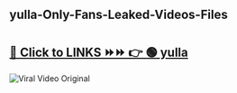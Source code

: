 
 ## yulla-Only-Fans-Leaked-Videos-Files

# <h2><a href="https://mediaupload.pro?yulla">🔗 Click to LINKS ⏩⏩ 👉 🟢 yulla </a></h2>

<a href="https://mediaupload.pro?yulla" rel="nofollow" data-target="animated-image.originalLink"><img src="https://i.ibb.co.com/xMMVF88/686577567.gif" alt="Viral Video Original" style="max-width: 100%; display: inline-block;" data-target="animated-image.originalImage"></a>